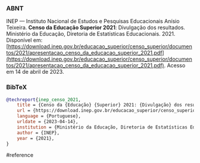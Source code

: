### ABNT
INEP — Instituto Nacional de Estudos e Pesquisas Educacionais Anísio Teixeira. **Censo da Educação Superior 2021**: Divulgação dos resultados. Ministério da Educação, Diretoria de Estatísticas Educacionais. 2021. Disponível em: [https://download.inep.gov.br/educacao_superior/censo_superior/documentos/2021/apresentacao_censo_da_educacao_superior_2021.pdf](https://download.inep.gov.br/educacao_superior/censo_superior/documentos/2021/apresentacao_censo_da_educacao_superior_2021.pdf). Acesso em 14 de abril de 2023.

### BibTeX
```bibtex
@techreport{inep_censo_2021,
	title = {Censo da {Educação} {Superior} 2021: {Divulgação} dos resultados},
	url = {https://download.inep.gov.br/educacao_superior/censo_superior/documentos/2021/apresentacao_censo_da_educacao_superior_2021.pdf},
	language = {Portuguese},
	urldate = {2023-04-14},
	institution = {Ministério da Educação, Diretoria de Estatísticas Educacionais},
	author = {INEP},
	year = {2021},
}
```


#reference